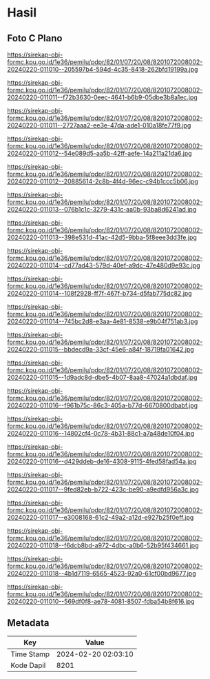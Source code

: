 # Hasil

## Foto C Plano

https://sirekap-obj-formc.kpu.go.id/1e36/pemilu/pdpr/82/01/07/20/08/8201072008002-20240220-011010--205597b4-594d-4c35-8418-262bfd19199a.jpg

https://sirekap-obj-formc.kpu.go.id/1e36/pemilu/pdpr/82/01/07/20/08/8201072008002-20240220-011011--f72b3630-0eec-4641-b6b9-05dbe3b8a1ec.jpg

https://sirekap-obj-formc.kpu.go.id/1e36/pemilu/pdpr/82/01/07/20/08/8201072008002-20240220-011011--2727aaa2-ee3e-47da-ade1-010a18fe77f9.jpg

https://sirekap-obj-formc.kpu.go.id/1e36/pemilu/pdpr/82/01/07/20/08/8201072008002-20240220-011012--54e089d5-aa5b-42ff-aefe-14a211a21da6.jpg

https://sirekap-obj-formc.kpu.go.id/1e36/pemilu/pdpr/82/01/07/20/08/8201072008002-20240220-011012--20885614-2c8b-4f4d-96ec-c94b1ccc5b06.jpg

https://sirekap-obj-formc.kpu.go.id/1e36/pemilu/pdpr/82/01/07/20/08/8201072008002-20240220-011013--076b1c1c-3279-431c-aa0b-93ba8d6241ad.jpg

https://sirekap-obj-formc.kpu.go.id/1e36/pemilu/pdpr/82/01/07/20/08/8201072008002-20240220-011013--398e531d-41ac-42d5-9bba-5f8eee3dd3fe.jpg

https://sirekap-obj-formc.kpu.go.id/1e36/pemilu/pdpr/82/01/07/20/08/8201072008002-20240220-011014--cd77ad43-579d-40ef-a9dc-47e480d9e93c.jpg

https://sirekap-obj-formc.kpu.go.id/1e36/pemilu/pdpr/82/01/07/20/08/8201072008002-20240220-011014--108f2928-ff7f-467f-b734-d5fab775dc82.jpg

https://sirekap-obj-formc.kpu.go.id/1e36/pemilu/pdpr/82/01/07/20/08/8201072008002-20240220-011014--745bc2d8-e3aa-4e81-8538-e9b04f751ab3.jpg

https://sirekap-obj-formc.kpu.go.id/1e36/pemilu/pdpr/82/01/07/20/08/8201072008002-20240220-011015--bbdecd9a-33cf-45e6-a84f-18719fa01642.jpg

https://sirekap-obj-formc.kpu.go.id/1e36/pemilu/pdpr/82/01/07/20/08/8201072008002-20240220-011015--1d9adc8d-dbe5-4b07-8aa8-47024a1dbdaf.jpg

https://sirekap-obj-formc.kpu.go.id/1e36/pemilu/pdpr/82/01/07/20/08/8201072008002-20240220-011016--f961b75c-86c3-405a-b77d-6670800dbabf.jpg

https://sirekap-obj-formc.kpu.go.id/1e36/pemilu/pdpr/82/01/07/20/08/8201072008002-20240220-011016--14802cf4-0c78-4b31-88c1-a7a48de10f04.jpg

https://sirekap-obj-formc.kpu.go.id/1e36/pemilu/pdpr/82/01/07/20/08/8201072008002-20240220-011016--d429ddeb-de16-4308-9115-4fed58fad54a.jpg

https://sirekap-obj-formc.kpu.go.id/1e36/pemilu/pdpr/82/01/07/20/08/8201072008002-20240220-011017--9fed82eb-b722-423c-be90-a9edfd956a3c.jpg

https://sirekap-obj-formc.kpu.go.id/1e36/pemilu/pdpr/82/01/07/20/08/8201072008002-20240220-011017--e3008168-61c2-49a2-a12d-e927b25f0eff.jpg

https://sirekap-obj-formc.kpu.go.id/1e36/pemilu/pdpr/82/01/07/20/08/8201072008002-20240220-011018--f6dcb8bd-a972-4dbc-a0b6-52b95f434661.jpg

https://sirekap-obj-formc.kpu.go.id/1e36/pemilu/pdpr/82/01/07/20/08/8201072008002-20240220-011018--4b1d7119-6565-4523-92a0-61cf00bd9677.jpg

https://sirekap-obj-formc.kpu.go.id/1e36/pemilu/pdpr/82/01/07/20/08/8201072008002-20240220-011010--569df0f8-ae78-4081-8507-fdba54b8f616.jpg


## Metadata

| Key        | Value               |
| ---------- | ------------------- |
| Time Stamp | 2024-02-20 02:03:10 |
| Kode Dapil | 8201                |



